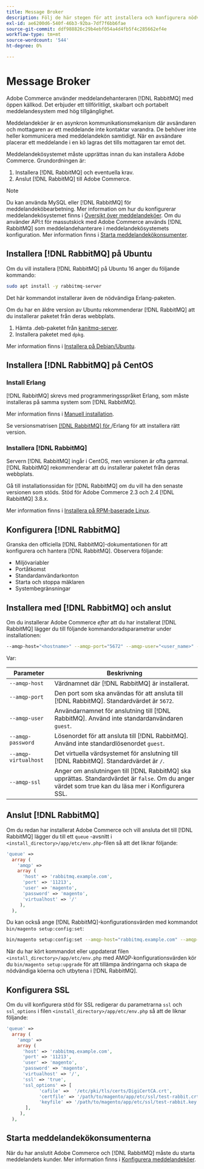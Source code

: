 ```yaml
---
title: Message Broker
description: Följ de här stegen för att installera och konfigurera nödvändig meddelandehanterare (till exempel  [!DNL RabbitMQ]) för lokala installationer av Adobe Commerce.
exl-id: ae6200d6-540f-46b3-92ba-7df7f6bb6fae
source-git-commit: ddf988826c29b4ebf054a4d4fb5f4c285662ef4e
workflow-type: tm+mt
source-wordcount: '544'
ht-degree: 0%

---
```


# Message Broker

Adobe Commerce använder meddelandehanteraren [!DNL RabbitMQ] med öppen källkod. Det erbjuder ett tillförlitligt, skalbart och portabelt meddelandesystem med hög tillgänglighet.

Meddelandeköer är en asynkron kommunikationsmekanism där avsändaren och mottagaren av ett meddelande inte kontaktar varandra. De behöver inte heller kommunicera med meddelandekön samtidigt. När en avsändare placerar ett meddelande i en kö lagras det tills mottagaren tar emot det.

Meddelandekösystemet måste upprättas innan du kan installera Adobe Commerce. Grundordningen är:

1. Installera [!DNL RabbitMQ] och eventuella krav.
1. Anslut [!DNL RabbitMQ] till Adobe Commerce.

>[!NOTE]
>
>Du kan använda MySQL eller [!DNL RabbitMQ] för meddelandeköbearbetning. Mer information om hur du konfigurerar meddelandekösystemet finns i [Översikt över meddelandeköer](https://developer.adobe.com/commerce/php/development/components/message-queues/). Om du använder API:t för massutskick med Adobe Commerce används [!DNL RabbitMQ] som meddelandehanterare i meddelandekösystemets konfiguration. Mer information finns i [Starta meddelandekökonsumenter](../../configuration/cli/start-message-queues.md).

## Installera [!DNL RabbitMQ] på Ubuntu

Om du vill installera [!DNL RabbitMQ] på Ubuntu 16 anger du följande kommando:

```bash
sudo apt install -y rabbitmq-server
```

Det här kommandot installerar även de nödvändiga Erlang-paketen.

Om du har en äldre version av Ubuntu rekommenderar [!DNL RabbitMQ] att du installerar paketet från deras webbplats.

1. Hämta .deb-paketet från [kanitmq-server](https://www.rabbitmq.com/download.html).
1. Installera paketet med `dpkg`.

Mer information finns i [Installera på Debian/Ubuntu](https://www.rabbitmq.com/install-debian.html).

## Installera [!DNL RabbitMQ] på CentOS

### Install Erlang

[!DNL RabbitMQ] skrevs med programmeringsspråket Erlang, som måste installeras på samma system som [!DNL RabbitMQ].

Mer information finns i [Manuell installation](https://www.erlang-solutions.com/downloads/).

Se versionsmatrisen [[!DNL RabbitMQ] för ](https://www.rabbitmq.com/which-erlang.html)/Erlang för att installera rätt version.

### Installera [!DNL RabbitMQ]

Servern [!DNL RabbitMQ] ingår i CentOS, men versionen är ofta gammal. [!DNL RabbitMQ] rekommenderar att du installerar paketet från deras webbplats.

Gå till installationssidan för [!DNL RabbitMQ] om du vill ha den senaste versionen som stöds. Stöd för Adobe Commerce 2.3 och 2.4 [!DNL RabbitMQ] 3.8.x.

Mer information finns i [Installera på RPM-baserade Linux](https://www.rabbitmq.com/install-rpm.html).

## Konfigurera [!DNL RabbitMQ]

Granska den officiella [!DNL RabbitMQ]-dokumentationen för att konfigurera och hantera [!DNL RabbitMQ]. Observera följande:

* Miljövariabler
* Portåtkomst
* Standardanvändarkonton
* Starta och stoppa mäklaren
* Systembegränsningar

## Installera med [!DNL RabbitMQ] och anslut

Om du installerar Adobe Commerce _efter_ att du har installerat [!DNL RabbitMQ] lägger du till följande kommandoradsparametrar under installationen:

```bash
--amqp-host="<hostname>" --amqp-port="5672" --amqp-user="<user_name>" --amqp-password="<password>" --amqp-virtualhost="/"
```

Var:

| Parameter | Beskrivning |
|--- |--- |
| `--amqp-host` | Värdnamnet där [!DNL RabbitMQ] är installerat. |
| `--amqp-port` | Den port som ska användas för att ansluta till [!DNL RabbitMQ]. Standardvärdet är `5672`. |
| `--amqp-user` | Användarnamnet för anslutning till [!DNL RabbitMQ]. Använd inte standardanvändaren `guest`. |
| `--amqp-password` | Lösenordet för att ansluta till [!DNL RabbitMQ]. Använd inte standardlösenordet `guest`. |
| `--amqp-virtualhost` | Det virtuella värdsystemet för anslutning till [!DNL RabbitMQ]. Standardvärdet är `/`. |
| `--amqp-ssl` | Anger om anslutningen till [!DNL RabbitMQ] ska upprättas. Standardvärdet är `false`. Om du anger värdet som true kan du läsa mer i Konfigurera SSL. |

## Anslut [!DNL RabbitMQ]

Om du redan har installerat Adobe Commerce och vill ansluta det till [!DNL RabbitMQ] lägger du till ett `queue` -avsnitt i `<install_directory>/app/etc/env.php`-filen så att det liknar följande:

```php
'queue' =>
  array (
    'amqp' =>
    array (
      'host' => 'rabbitmq.example.com',
      'port' => '11213',
      'user' => 'magento',
      'password' => 'magento',
      'virtualhost' => '/'
     ),
  ),
```

Du kan också ange [!DNL RabbitMQ]-konfigurationsvärden med kommandot `bin/magento setup:config:set`:

```bash
bin/magento setup:config:set --amqp-host="rabbitmq.example.com" --amqp-port="11213" --amqp-user="magento" --amqp-password="magento" --amqp-virtualhost="/"
```

När du har kört kommandot eller uppdaterat filen `<install_directory>/app/etc/env.php` med AMQP-konfigurationsvärden kör du `bin/magento setup:upgrade` för att tillämpa ändringarna och skapa de nödvändiga köerna och utbytena i [!DNL RabbitMQ].

## Konfigurera SSL

Om du vill konfigurera stöd för SSL redigerar du parametrarna `ssl` och `ssl_options` i filen `<install_directory>/app/etc/env.php` så att de liknar följande:

```php
'queue' =>
  array (
    'amqp' =>
    array (
      'host' => 'rabbitmq.example.com',
      'port' => '11213',
      'user' => 'magento',
      'password' => 'magento',
      'virtualhost' => '/',
      'ssl' => 'true',
      'ssl_options' => [
            'cafile' =>  '/etc/pki/tls/certs/DigiCertCA.crt',
            'certfile' => '/path/to/magento/app/etc/ssl/test-rabbit.crt',
            'keyfile' => '/path/to/magento/app/etc/ssl/test-rabbit.key'
       ],
     ),
  ),
```

## Starta meddelandekökonsumenterna

När du har anslutit Adobe Commerce och [!DNL RabbitMQ] måste du starta meddelandets kunder. Mer information finns i [Konfigurera meddelandeköer](../../configuration/cli/start-message-queues.md).

